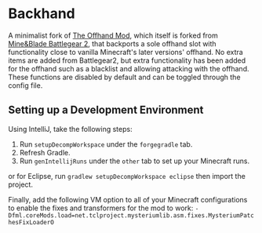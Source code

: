 # Backhand

A minimalist fork of [The Offhand Mod](https://github.com/TCLProject/theoffhandmod), which itself is forked from [Mine&Blade Battlegear 2](https://github.com/Mine-and-blade-admin/Battlegear2), that backports a sole offhand slot with functionality close to vanilla Minecraft's later versions' offhand. No extra items are added from Battlegear2, but extra functionality has been added for the offhand such as a blacklist and allowing attacking with the offhand. These functions are disabled by default and can be toggled through the config file.

## Setting up a Development Environment

Using IntelliJ, take the following steps: 
1. Run `setupDecompWorkspace` under the `forgegradle` tab.
2. Refresh Gradle.
3. Run `genIntellijRuns` under the `other` tab to set up your Minecraft runs.

or for Eclipse, run `gradlew setupDecompWorkspace eclipse` then import the project.

Finally, add the following VM option to all of your Minecraft configurations to enable the fixes and transformers for the mod to work: `-Dfml.coreMods.load=net.tclproject.mysteriumlib.asm.fixes.MysteriumPatchesFixLoaderO`

